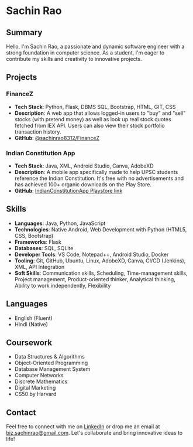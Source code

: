 # Sachin Rao

## Summary

Hello, I'm Sachin Rao, a passionate and dynamic software engineer with a strong foundation in computer science. As a student, I'm eager to contribute my skills and creativity to innovative projects.
## Projects

### FinanceZ

- **Tech Stack**: Python, Flask, DBMS SQL, Bootstrap, HTML, GIT, CSS
- **Description**: A web app that allows logged-in users to "buy" and "sell" stocks (with pretend money) as well as look up real stock quotes fetched from IEX API. Users can also view their stock portfolio transaction history.
- **GitHub**: [@sachinrao8312/FinanceZ](https://github.com/sachinrao8312/FinanceZ)

### Indian Constitution App

- **Tech Stack**: Java, XML, Android Studio, Canva, AdobeXD
- **Description**: A mobile app specifically made to help UPSC students reference the Indian Constitution. It's free with no advertisements and has achieved 100+ organic downloads on the Play Store.
- **GitHub**: [IndianConstitutionApp Playstore link]([https://github.com/sachinrao8312/IndianConstitutionApp](https://play.google.com/store/apps/details?id=biz.sachinrao.indianconstitution&hl=en_IN&gl=US))



## Skills

- **Languages**: Java, Python, JavaScript
- **Technologies**: Native Android, Web Development with Python (HTML5, CSS, Bootstrap)
- **Frameworks**: Flask
- **Databases**: SQL, SQLite
- **Developer Tools**: VS Code, Notepad++, Android Studio, Docker
- **Tooling**: Git, GitHub, Ubuntu, Linux, AdobeXD, Canva, CI/CD (Jenkins), XML, API Integration
- **Soft Skills**: Communication skills, Scheduling, Time-management skills, Project management, Product-oriented thinker, Analytical thinking, Ability to work independently, Flexibility

## Languages

- English (Fluent)
- Hindi (Native)

## Coursework

- Data Structures & Algorithms
- Object-Oriented Programming
- Database Management System
- Computer Networks
- Discrete Mathematics
- Digital Marketing
- CS50 by Harvard

## Contact

Feel free to connect with me on [LinkedIn](https://www.linkedin.com/in/sachinrao8312) or drop me an email at biz.sachinrao@gmail.com. Let's collaborate and bring innovative ideas to life!
